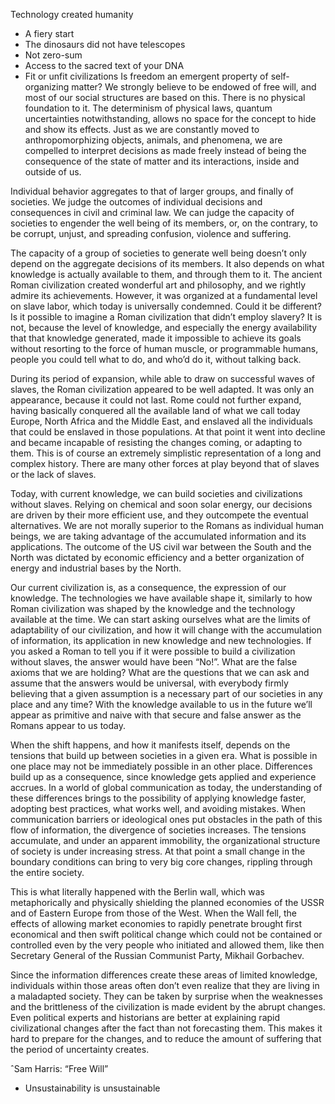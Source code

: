 Technology created humanity

* A fiery start
* The dinosaurs did not have telescopes
* Not zero-sum
* Access to the sacred text of your DNA
* Fit or unfit civilizations
Is freedom an emergent property of self-organizing matter? We strongly believe to be endowed of free will, and most of our social structures are based on this. There is no physical foundation to it. The determinism of physical laws, quantum uncertainties notwithstanding, allows no space for the concept to hide and show its effects. Just as we are constantly moved to anthropomorphizing objects, animals, and phenomena, we are compelled to interpret decisions as made freely instead of being the consequence of the state of matter and its interactions, inside and outside of us.

Individual behavior aggregates to that of larger groups, and finally of societies. We judge the outcomes of individual decisions and consequences in civil and criminal law. We can judge the capacity of societies to engender the well being of its members, or, on the contrary, to be corrupt, unjust, and spreading confusion, violence and suffering. 

The capacity of a group of societies to generate well being doesn’t only depend on the aggregate decisions of its members. It also depends on what knowledge is actually available to them, and through them to it. The ancient Roman civilization created wonderful art and philosophy, and we rightly admire its achievements. However, it was organized at a fundamental level on slave labor, which today is universally condemned. Could it be different? Is it possible to imagine a Roman civilization that didn’t employ slavery? It is not, because the level of knowledge, and especially the energy availability that that knowledge generated, made it impossible to achieve its goals without resorting to the force of human muscle, or programmable humans, people you could tell what to do, and who’d do it, without talking back.

During its period of expansion, while able to draw on successful waves of slaves, the Roman civilization appeared to be well adapted. It was only an appearance, because it could not last.  Rome could not further expand, having basically conquered all the available land of what we call today Europe, North Africa and the Middle East, and enslaved all the individuals that could be enslaved in those populations. At that point it went into decline and became incapable of resisting the changes coming, or adapting to them. This is of course an extremely simplistic representation of a long and complex history. There are many other forces at play beyond that of slaves or the lack of slaves. 

Today, with current knowledge, we can build societies and civilizations without slaves. Relying on chemical and soon solar energy, our decisions are driven by their more efficient use, and they outcompete the eventual alternatives. We are not morally superior to the Romans as individual human beings, we are taking advantage of the accumulated information and its applications. The outcome of the US civil war between the South and the North was dictated by economic efficiency and a better organization of energy and industrial bases by the North.

Our current civilization is, as a consequence, the expression of our knowledge. The technologies we have available shape it, similarly to how Roman civilization was shaped by the knowledge and the technology available at the time. We can start asking ourselves what are the limits of adaptability of our civilization, and how it will change with the accumulation of information, its application in new knowledge and new technologies. If you asked a Roman to tell you if it were possible to build a civilization without slaves, the answer would have been “No!”. What are the false axioms that we are holding? What are the questions that we can ask and assume that the answers would be universal, with everybody firmly believing that a given assumption is a necessary part of our societies in any place and any time? With the knowledge available to us in the future we’ll appear as primitive and naive with that secure and false answer as the Romans appear to us today.

When the shift happens, and how it manifests itself, depends on the tensions that build up between societies in a given era. What is possible in one place may not be immediately possible in an other place. Differences build up as a consequence, since knowledge gets applied and experience accrues. In a world of global communication as today, the understanding of these differences brings to the possibility of applying knowledge faster, adopting best practices, what works well, and avoiding mistakes. When communication barriers or ideological ones put obstacles in the path of this flow of information, the divergence of societies increases. The tensions accumulate, and under an apparent immobility, the organizational structure of society is under increasing stress. At that point a small change in the boundary conditions can bring to very big core changes, rippling through the entire society. 

This is what literally happened with the Berlin wall, which was metaphorically and physically shielding the planned economies of the USSR and of Eastern Europe from those of the West. When the Wall fell, the effects of allowing market economies to rapidly penetrate brought first economical and then swift political change which could not be contained or controlled even by the very people who initiated and allowed them, like then Secretary General of the Russian Communist Party, Mikhail Gorbachev.

Since the information differences create these areas of limited knowledge, individuals within those areas often don’t even realize that they are living in a maladapted society. They can be taken by surprise when the weaknesses and the brittleness of the civilization is made evident by the abrupt changes. Even political experts and historians are better at explaining rapid civilizational changes after the fact than not forecasting them. This makes it hard to prepare for the changes, and to reduce the amount of suffering that the period of uncertainty creates. 

ˆSam Harris: “Free Will” 

* Unsustainability is unsustainable
